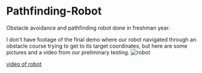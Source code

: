 # Pathfinding-Robot
Obstacle avoidance and pathfinding robot done in freshman year.

I don't have footage of the final demo where our robot navigated through an obstacle course trying to get to its target coordinates, but here are some pictures and a video from our preliminary testing.
![robot](https://github.com/athakkar1/Pathfinding-Robot/assets/96598825/04e251cc-cc53-4205-8ae7-6c9e23810d35)



[video of robot](https://github.com/athakkar1/Pathfinding-Robot/assets/96598825/9ccba8a9-3c08-4352-8107-4f896a425bd8)

